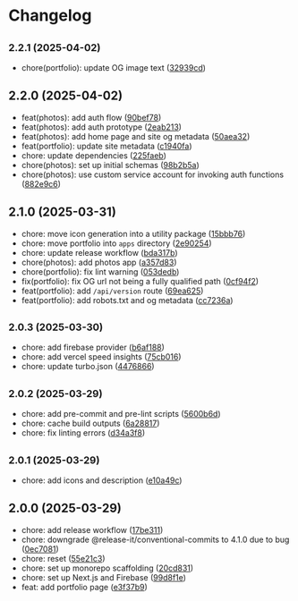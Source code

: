 # Changelog

## <small>2.2.1 (2025-04-02)</small>

* chore(portfolio): update OG image text ([32939cd](https://github.com/benyap/benyap.com/commit/32939cd))

## 2.2.0 (2025-04-02)

* feat(photos): add auth flow ([90bef78](https://github.com/benyap/benyap.com/commit/90bef78))
* feat(photos): add auth prototype ([2eab213](https://github.com/benyap/benyap.com/commit/2eab213))
* feat(photos): add home page and site og metadata ([50aea32](https://github.com/benyap/benyap.com/commit/50aea32))
* feat(portfolio): update site metadata ([c1940fa](https://github.com/benyap/benyap.com/commit/c1940fa))
* chore: update dependencies ([225faeb](https://github.com/benyap/benyap.com/commit/225faeb))
* chore(photos): set up initial schemas ([98b2b5a](https://github.com/benyap/benyap.com/commit/98b2b5a))
* chore(photos): use custom service account for invoking auth functions ([882e9c6](https://github.com/benyap/benyap.com/commit/882e9c6))

## 2.1.0 (2025-03-31)

* chore: move icon generation into a utility package ([15bbb76](https://github.com/benyap/benyap.com/commit/15bbb76))
* chore: move portfolio into `apps` directory ([2e90254](https://github.com/benyap/benyap.com/commit/2e90254))
* chore: update release workflow ([bda317b](https://github.com/benyap/benyap.com/commit/bda317b))
* chore(photos): add photos app ([a357d83](https://github.com/benyap/benyap.com/commit/a357d83))
* chore(portfolio): fix lint warning ([053dedb](https://github.com/benyap/benyap.com/commit/053dedb))
* fix(portfolio): fix OG url not being a fully qualified path ([0cf94f2](https://github.com/benyap/benyap.com/commit/0cf94f2))
* feat(portfolio): add `/api/version` route ([69ea625](https://github.com/benyap/benyap.com/commit/69ea625))
* feat(portfolio): add robots.txt and og metadata ([cc7236a](https://github.com/benyap/benyap.com/commit/cc7236a))

## <small>2.0.3 (2025-03-30)</small>

* chore: add firebase provider ([b6af188](https://github.com/benyap/benyap.com/commit/b6af188))
* chore: add vercel speed insights ([75cb016](https://github.com/benyap/benyap.com/commit/75cb016))
* chore: update turbo.json ([4476866](https://github.com/benyap/benyap.com/commit/4476866))

## <small>2.0.2 (2025-03-29)</small>

* chore: add pre-commit and pre-lint scripts ([5600b6d](https://github.com/benyap/benyap.com/commit/5600b6d))
* chore: cache build outputs ([6a28817](https://github.com/benyap/benyap.com/commit/6a28817))
* chore: fix linting errors ([d34a3f8](https://github.com/benyap/benyap.com/commit/d34a3f8))

## <small>2.0.1 (2025-03-29)</small>

* chore: add icons and description ([e10a49c](https://github.com/benyap/benyap.com/commit/e10a49c))

## 2.0.0 (2025-03-29)

* chore: add release workflow ([17be311](https://github.com/benyap/benyap.com/commit/17be311))
* chore: downgrade @release-it/conventional-commits to 4.1.0 due to bug ([0ec7081](https://github.com/benyap/benyap.com/commit/0ec7081))
* chore: reset ([55e21c3](https://github.com/benyap/benyap.com/commit/55e21c3))
* chore: set up monorepo scaffolding ([20cd831](https://github.com/benyap/benyap.com/commit/20cd831))
* chore: set up Next.js and Firebase ([99d8f1e](https://github.com/benyap/benyap.com/commit/99d8f1e))
* feat: add portfolio page ([e3f37b9](https://github.com/benyap/benyap.com/commit/e3f37b9))

